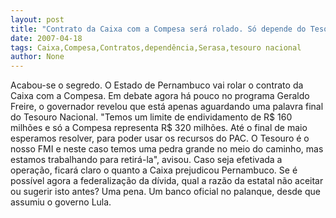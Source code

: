 ```yaml
---
layout: post
title: "Contrato da Caixa com a Compesa será rolado. Só depende do Tesouro Nacional"
date: 2007-04-18
tags: Caixa,Compesa,Contratos,dependência,Serasa,tesouro nacional
author: None
---
```


Acabou-se o segredo.
O Estado de Pernambuco vai rolar o contrato da Caixa com a Compesa.
Em debate agora há pouco no programa Geraldo Freire, o governador revelou que está apenas aguardando uma palavra final do Tesouro Nacional.
\"Temos um limite de endividamento de R$ 160 milhões e só a Compesa representa R$ 320 milhões. Até o final de maio esperamos resolver, para poder usar os recursos do PAC. O Tesouro é o nosso FMI e neste caso temos uma pedra grande no meio do caminho, mas estamos trabalhando para retirá-la\", avisou.
Caso seja efetivada a operação, ficará claro o quanto a Caixa prejudicou Pernambuco. Se é possível agora a federalização da dívida, qual a razão da estatal não aceitar ou sugerir isto antes? Uma pena. Um banco oficial no palanque, desde que assumiu o governo Lula.  